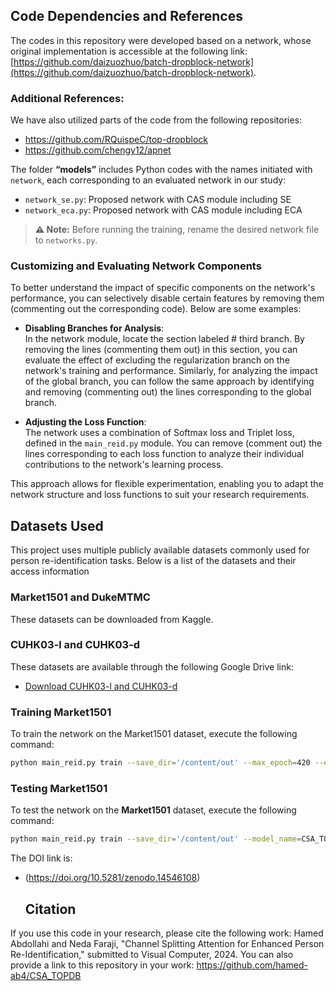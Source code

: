 ## Code Dependencies and References

The codes in this repository were developed based on a network, whose original implementation is accessible at the following link: [https://github.com/daizuozhuo/batch-dropblock-network](https://github.com/daizuozhuo/batch-dropblock-network).




### Additional References:
We have also utilized parts of the code from the following repositories:  
- https://github.com/RQuispeC/top-dropblock
- https://github.com/chengy12/apnet 



The folder **“models”** includes Python codes with the names initiated with `network`, each corresponding to an evaluated network in our study:

- `network_se.py`: Proposed network with CAS module including SE 
- `network_eca.py`: Proposed network with CAS module including ECA 

> **⚠️ Note:** Before running the training, rename the desired network file to `networks.py`.

### Customizing and Evaluating Network Components  

To better understand the impact of specific components on the network's performance, you can selectively disable certain features by removing them (commenting out the corresponding code). Below are some examples:  

- **Disabling Branches for Analysis**:  
In the network module, locate the section labeled # third branch. By removing the lines (commenting them out) in this section, you can evaluate the effect of excluding the regularization branch on the network's training and performance. Similarly, for analyzing the impact of the global branch, you can follow the same approach by identifying and removing (commenting out) the lines corresponding to the global branch.

- **Adjusting the Loss Function**:  
  The network uses a combination of Softmax loss and Triplet loss, defined in the `main_reid.py` module. You can remove (comment out) the lines corresponding to each loss function to analyze their individual contributions to the network's learning process.  

This approach allows for flexible experimentation, enabling you to adapt the network structure and loss functions to suit your research requirements.  

## Datasets Used
This project uses multiple publicly available datasets commonly used for person re-identification tasks. Below is a list of the datasets and their access information

### Market1501 and DukeMTMC
These datasets can be downloaded from Kaggle.

### CUHK03-l and CUHK03-d
These datasets are available through the following Google Drive link:

- [Download CUHK03-l and CUHK03-d](https://drive.google.com/file/d/1pBCIAGSZ81pgvqjC-lUHtl0OYV1icgkz/view)


### Training Market1501 

To train the network on the Market1501 dataset, execute the following command:  
```bash  
python main_reid.py train --save_dir='/content/out' --max_epoch=420 --eval_step=30 --dataset=market1501 --test_batch=64 --train_batch=64 --optim=adam --adjust_lr
```

### Testing Market1501
 
To test the network on the **Market1501** dataset, execute the following command:  
```bash  
python main_reid.py train --save_dir='/content/out' --model_name=CSA_TOPDB --train_batch=64 --test_batch=64 --dataset=market1501 --pretrained_model='/content/out/model_best.pth.tar' --evaluate
```
 The DOI link is:

- (https://doi.org/10.5281/zenodo.14546108)

  ## Citation 
If you use this code in your research, please cite the following work:
Hamed Abdollahi and Neda Faraji, "Channel Splitting Attention for Enhanced Person Re-Identification," submitted to Visual Computer, 2024.
 You can also provide a link to this repository in your work:
 https://github.com/hamed-ab4/CSA_TOPDB

